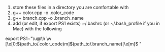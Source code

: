 1. store these files in a directory you are comfortable with
2. g++ color.cpp -o .color_code
3. g++ branch.cpp -o .branch_name
4. add (or edit, if export PS1 exists) ~/.bashrc (or ~/.bash_profile if you in Mac) with the following 

export PS1="\u@\h \w \[\e[0;\$(path_to/.color_code)m\]\$(path_to/.branch_name)\[\e[m\]$ "